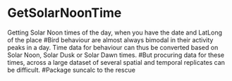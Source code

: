 # GetSolarNoonTime
Getting Solar Noon times of the day, when you have the date and LatLong of the place
#Bird behaviour are almost always bimodal in their activity peaks in a day. Time data for behaviour can thus be converted based on Solar Noon, Solar Dusk or Solar Dawn times. 
#But procuring data for these times, across a large dataset of several spatial and temporal replicates can be difficult.
#Package suncalc to the rescue
